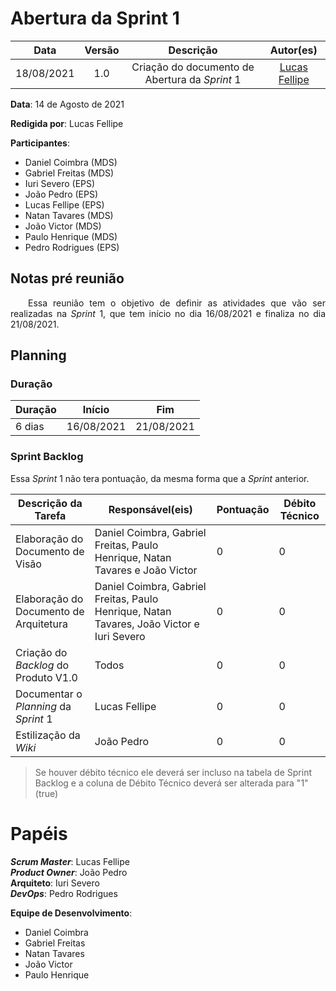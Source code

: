 # Abertura da Sprint 1

|    Data    | Versão |         Descrição         |           Autor(es)           |
| :--------: | :----: | :-----------------------: | :---------------------------: |
| 18/08/2021 |  1.0   | Criação do documento de Abertura da *Sprint* 1 | [Lucas Fellipe](https://github.com/lucasfcm9) |

**Data**: 14 de Agosto de 2021

**Redigida por**: Lucas Fellipe

**Participantes**: 
* Daniel Coimbra (MDS)
* Gabriel Freitas (MDS)
* Iuri Severo (EPS)
* João Pedro (EPS)
* Lucas Fellipe (EPS)
* Natan Tavares (MDS)
* João Victor (MDS)
* Paulo Henrique (MDS)
* Pedro Rodrigues (EPS)

## Notas pré reunião

<p align="justify"> &emsp;&emsp;Essa reunião tem o objetivo de definir as atividades que vão ser realizadas na <i>Sprint</i> 1, que tem início no dia 16/08/2021 e finaliza no dia 21/08/2021.</p>

## Planning

### Duração

| Duração |   Início   |     Fim    |
| ------- | ---------- | ---------- |
| 6 dias  | 16/08/2021 | 21/08/2021 |

### Sprint Backlog

Essa <i>Sprint</i> 1 não tera pontuação, da mesma forma que a *Sprint* anterior.

| Descrição da Tarefa | Responsável(eis) | Pontuação | Débito Técnico |
| ------------------- | ---------------- | --------- | -------------- |
| Elaboração do Documento de Visão | Daniel Coimbra, Gabriel Freitas, Paulo Henrique, Natan Tavares e João Victor | 0 | 0 |
| Elaboração do Documento de Arquitetura | Daniel Coimbra, Gabriel Freitas, Paulo Henrique, Natan Tavares, João Victor e Iuri Severo | 0 | 0 |
| Criação do *Backlog* do Produto V1.0 | Todos | 0 | 0 |
| Documentar o *Planning* da *Sprint* 1 | Lucas Fellipe | 0 | 0 |
| Estilização da *Wiki* | João Pedro | 0 | 0 |

> Se houver débito técnico ele deverá ser incluso na tabela de Sprint Backlog e a coluna de Débito Técnico deverá ser alterada para "1" (true)

# Papéis
***Scrum Master***: Lucas Fellipe<br>
***Product Owner***: João Pedro<br>
**Arquiteto**: Iuri Severo<br>
***DevOps***: Pedro Rodrigues<br>

**Equipe de Desenvolvimento**:
* Daniel Coimbra
* Gabriel Freitas
* Natan Tavares
* João Victor
* Paulo Henrique
